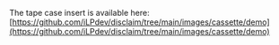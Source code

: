 The tape case insert is available here: [https://github.com/iLPdev/disclaim/tree/main/images/cassette/demo](https://github.com/iLPdev/disclaim/tree/main/images/cassette/demo)
